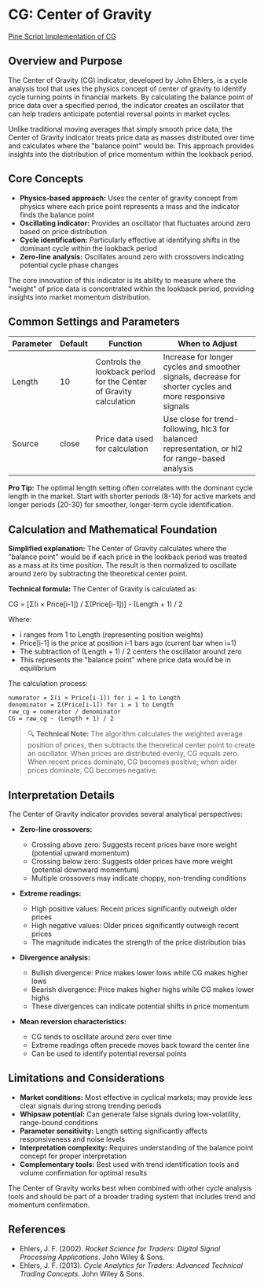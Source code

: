 # CG: Center of Gravity

[Pine Script Implementation of CG](https://github.com/mihakralj/pinescript/blob/main/indicators/cycles/cg.pine)

## Overview and Purpose

The Center of Gravity (CG) indicator, developed by John Ehlers, is a cycle analysis tool that uses the physics concept of center of gravity to identify cycle turning points in financial markets. By calculating the balance point of price data over a specified period, the indicator creates an oscillator that can help traders anticipate potential reversal points in market cycles.

Unlike traditional moving averages that simply smooth price data, the Center of Gravity indicator treats price data as masses distributed over time and calculates where the "balance point" would be. This approach provides insights into the distribution of price momentum within the lookback period.

## Core Concepts

* **Physics-based approach:** Uses the center of gravity concept from physics where each price point represents a mass and the indicator finds the balance point
* **Oscillating indicator:** Provides an oscillator that fluctuates around zero based on price distribution
* **Cycle identification:** Particularly effective at identifying shifts in the dominant cycle within the lookback period
* **Zero-line analysis:** Oscillates around zero with crossovers indicating potential cycle phase changes

The core innovation of this indicator is its ability to measure where the "weight" of price data is concentrated within the lookback period, providing insights into market momentum distribution.

## Common Settings and Parameters

| Parameter | Default | Function | When to Adjust |
|-----------|---------|----------|---------------|
| Length | 10 | Controls the lookback period for the Center of Gravity calculation | Increase for longer cycles and smoother signals, decrease for shorter cycles and more responsive signals |
| Source | close | Price data used for calculation | Use close for trend-following, hlc3 for balanced representation, or hl2 for range-based analysis |

**Pro Tip:** The optimal length setting often correlates with the dominant cycle length in the market. Start with shorter periods (8-14) for active markets and longer periods (20-30) for smoother, longer-term cycle identification.

## Calculation and Mathematical Foundation

**Simplified explanation:**
The Center of Gravity calculates where the "balance point" would be if each price in the lookback period was treated as a mass at its time position. The result is then normalized to oscillate around zero by subtracting the theoretical center point.

**Technical formula:**
The Center of Gravity is calculated as:

CG = [Σ(i × Price[i-1]) / Σ(Price[i-1])] - (Length + 1) / 2

Where:
- i ranges from 1 to Length (representing position weights)
- Price[i-1] is the price at position i-1 bars ago (current bar when i=1)
- The subtraction of (Length + 1) / 2 centers the oscillator around zero
- This represents the "balance point" where price data would be in equilibrium

The calculation process:
```
numerator = Σ(i × Price[i-1]) for i = 1 to Length
denominator = Σ(Price[i-1]) for i = 1 to Length
raw_cg = numerator / denominator
CG = raw_cg - (Length + 1) / 2
```

> 🔍 **Technical Note:** The algorithm calculates the weighted average position of prices, then subtracts the theoretical center point to create an oscillator. When prices are distributed evenly, CG equals zero. When recent prices dominate, CG becomes positive; when older prices dominate, CG becomes negative.

## Interpretation Details

The Center of Gravity indicator provides several analytical perspectives:

* **Zero-line crossovers:**
  - Crossing above zero: Suggests recent prices have more weight (potential upward momentum)
  - Crossing below zero: Suggests older prices have more weight (potential downward momentum)
  - Multiple crossovers may indicate choppy, non-trending conditions

* **Extreme readings:**
  - High positive values: Recent prices significantly outweigh older prices
  - High negative values: Older prices significantly outweigh recent prices
  - The magnitude indicates the strength of the price distribution bias

* **Divergence analysis:**
  - Bullish divergence: Price makes lower lows while CG makes higher lows
  - Bearish divergence: Price makes higher highs while CG makes lower highs
  - These divergences can indicate potential shifts in price momentum

* **Mean reversion characteristics:**
  - CG tends to oscillate around zero over time
  - Extreme readings often precede moves back toward the center line
  - Can be used to identify potential reversal points

## Limitations and Considerations

* **Market conditions:** Most effective in cyclical markets; may provide less clear signals during strong trending periods
* **Whipsaw potential:** Can generate false signals during low-volatility, range-bound conditions
* **Parameter sensitivity:** Length setting significantly affects responsiveness and noise levels
* **Interpretation complexity:** Requires understanding of the balance point concept for proper interpretation
* **Complementary tools:** Best used with trend identification tools and volume confirmation for optimal results

The Center of Gravity works best when combined with other cycle analysis tools and should be part of a broader trading system that includes trend and momentum confirmation.

## References

* Ehlers, J. F. (2002). *Rocket Science for Traders: Digital Signal Processing Applications*. John Wiley & Sons.
* Ehlers, J. F. (2013). *Cycle Analytics for Traders: Advanced Technical Trading Concepts*. John Wiley & Sons.
